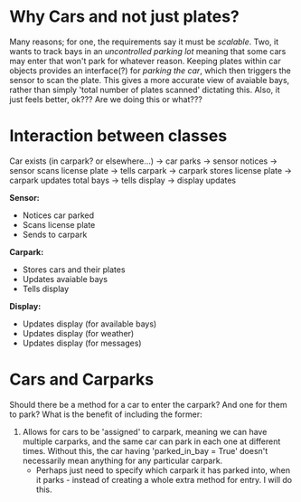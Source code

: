 

# Why Cars and not just plates?
Many reasons; for one, the requirements say it must be *scalable*. Two, it wants to track bays in an *uncontrolled parking lot* meaning that some cars may enter that won't park for whatever reason. Keeping plates within car objects provides an interface(?) for *parking the car*, which then triggers the sensor to scan the plate. This gives a more accurate view of avaiable bays, rather than simply 'total number of plates scanned' dictating this.
Also, it just feels better, ok??? Are we doing this or what???


# Interaction between classes
Car exists (in carpark? or elsewhere...) -> car parks -> sensor notices -> sensor scans license plate -> tells carpark -> carpark stores license plate -> carpark updates total bays -> tells display -> display updates

**Sensor:**
- Notices car parked
- Scans license plate
- Sends to carpark

**Carpark:**
- Stores cars and their plates
- Updates avaiable bays
- Tells display

**Display:**
- Updates display (for available bays)
- Updates display (for weather)
- Updates display (for messages)

# Cars and Carparks
Should there be a method for a car to enter the carpark? And one for them to park? What is the benefit of including the former:
1. Allows for cars to be 'assigned' to carpark, meaning we can have multiple carparks, and the same car can park in each one at different times. Without this, the car having 'parked_in_bay = True' doesn't necessarily mean anything for any particular carpark.
    - Perhaps just need to specify which carpark it has parked into, when it parks - instead of creating a whole extra method for entry. I will do this.
